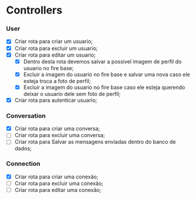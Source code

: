 # Controllers

### User

- [x] Criar rota para criar um usuario;
- [x] Criar rota para excluir um usuario;
- [x] Criar rota para editar um usuario;
  - [x] Dentro desta rota devemos salvar a possivel imagem de perfil do usuario no fire base;
  - [x] Excluir a imagem do usuario no fire base e salvar uma nova caso ele esteja troca a foto de perfil;
  - [x] Excluir a imagem do usuario no fire base caso ele esteja querendo deixar o usuario dele sem foto de perfil;
- [x] Criar rota para autenticar usuario;

### Conversation

- [x] Criar rota para criar uma conversa;
- [ ] Criar rota para excluir uma conversa;
- [ ] Criar rota para Salvar as mensagens enviadas dentro do banco de dados;

### Connection

- [x] Criar rota para criar uma conexão;
- [ ] Criar rota para excluir uma conexão;
- [ ] Criar rota para editar uma conexão;

